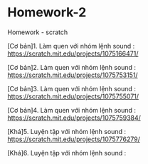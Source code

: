 # Homework-2
Homework - scratch

[Cơ bản]1. Làm quen với nhóm lệnh sound : https://scratch.mit.edu/projects/1075166471/

[Cơ bản]2. Làm quen với nhóm lệnh sound : https://scratch.mit.edu/projects/1075753151/

[Cơ bản]3. Làm quen với nhóm lệnh sound : https://scratch.mit.edu/projects/1075755071/

[Cơ bản]4. Làm quen với nhóm lệnh sound : https://scratch.mit.edu/projects/1075759384/

[Khá]5. Luyện tập với nhóm lệnh sound : https://scratch.mit.edu/projects/1075776279/

[Khá]6. Luyện tập với nhóm lệnh sound : 
